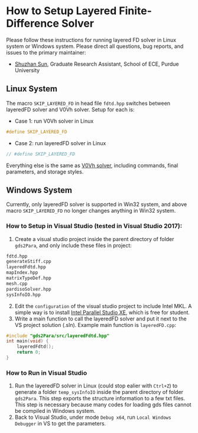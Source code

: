# How to Setup Layered Finite-Difference Solver
Please follow these instructions for running layered FD solver in Linux system or Windows system. Please direct all questions, bug reports, and issues to the primary maintainer:
* [Shuzhan Sun](mailto:sun630@purdue.edu?subject=Inquiry%20for%20gds2Para), Graduate Research Assistant, School of ECE, Purdue University

## Linux System
The macro `SKIP_LAYERED_FD` in head file `fdtd.hpp` switches between layeredFD solver and V0Vh solver. Setup for each is:
* Case 1: run V0Vh solver in Linux
```C++
#define SKIP_LAYERED_FD
```

* Case 2: run layeredFD solver in Linux
```C++
// #define SKIP_LAYERED_FD
```

Everything else is the same as [V0Vh solver](https://github.com/purdue-onchip/gds2Para/blob/master/purdue_install.md), including commands, final parameters, and storage styles.

## Windows System
Currently, only layeredFD solver is supported in Win32 system, and above macro `SKIP_LAYERED_FD` no longer changes anything in Win32 system.
### How to Setup in Visual Studio (tested in Visual Studio 2017):
1. Create a visual studio project inside the parent directory of folder `gds2Para`, and only include these files in project:
```bash
fdtd.hpp
generateStiff.cpp
layeredFdtd.hpp
mapIndex.hpp
matrixTypeDef.hpp
mesh.cpp
pardisoSolver.hpp
sysInfoIO.hpp
```
2. Edit the `configuration` of the visual studio project to include Intel MKL. A simple way is to install [Intel Parallel Studio XE](https://software.intel.com/en-us/parallel-studio-xe/choose-download), which is free for student.
3. Write a main function to call the layeredFD solver and put it next to the VS project solution (.sln). Example main function is `layeredFD.cpp`:
```C++
#include "gds2Para/src/layeredFdtd.hpp"
int main(void) {
    layeredFdtd();
    return 0;
}
```
### How to Run in Visual Studio
1. Run the layeredFD solver in Linux (could stop ealier with `Ctrl+Z`) to generate a folder `temp_sysInfoIO` inside the parent directory of folder `gds2Para`. This step exports the structure information to a few txt files. This step is necessary because many codes for loading gds files cannot be compiled in Windows system.
2. Back to Visual Studio, under mode `Debug x64`, run `Local Windows Debugger` in VS to get the parameters.
